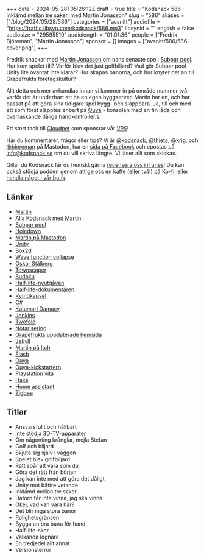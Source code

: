+++
date = 2024-05-28T05:26:12Z
draft = true
title = "Kodsnack 586 - Inklämd mellan tre saker, med Martin Jonasson"
slug = "586"
aliases = ["/blog/2024/05/28/586"]
categories = ["avsnitt"]
audiofile = "https://traffic.libsyn.com/kodsnack/586.mp3"
libsynid = ""
english = false
audiosize = "29595510"
audiolength = "01:01:36"
people = ["Fredrik Björeman", "Martin Jonasson"]
sponsor = []
images = ["avsnitt/586/586-cover.png"]
+++

Fredrik snackar med [Martin Jonasson](https://grapefrukt.com/) om hans senaste spel: [Subpar pool](https://subparpool.com/). Hur kom spelet till? Varför blev det just golfbiljard? Vad gör Subpar pool Unity lite oväntat inte klarar? Hur skapas banorna, och hur knyter det an till Grapefrukts företagskultur?

Allt detta och mer avhandlas innan vi kommer in på område nummer två: varför det är underbart att ha en egen byggserver. Martin har en, och har passat på att göra sina tidigare spel bygg- och släppbara. Ja, till och med ett som först släpptes enbart på [Ouya](https://en.wikipedia.org/wiki/Ouya) - konsolen med en fin låda och överraskande dåliga handkontroller.s.

Ett stort tack till [Cloudnet](https://www.cloudnet.se) som sponsrar vår [VPS](https://en.wikipedia.org/wiki/Virtual_private_server)!

Har du kommentarer, frågor eller tips? Vi är [@kodsnack](https://social.podsnack.se/@kodsnack), [@thieta](https://6510.nu/@thieta), [@krig](https://6510.nu/@krig), och [@bjoreman](https://toot.cafe/@bjoreman) på Mastodon, har en [sida på Facebook](https://www.facebook.com/) och epostas på [info@kodsnack.se](mailto:info@kodsnack.se) om du vill skriva längre. Vi läser allt som skickas.

Gillar du Kodsnack får du hemskt gärna [recensera oss i iTunes](https://itunes.apple.com/se/podcast/kodsnack/id561631498?l=en)! Du kan också stödja podden genom att <a href="https://ko-fi.com/kodsnack" rel="payment">ge oss en kaffe (eller två!) på Ko-fi</a>, eller [handla något i vår butik](https://shop.spreadshirt.se/kodsnack/).

## Länkar
* [Martin](https://grapefrukt.com/)
* [Alla Kodsnack med Martin](https://kodsnack.se/people/martin-jonasson/)
* [Subpar pool](https://subparpool.com/)
* [Holedown](https://holedown.com/)
* [Martin på Mastodon](https://mastodon.social/@grapefrukt)
* [Unity](https://en.wikipedia.org/wiki/Unity_%28game_engine%29)
* [Box2d](https://en.wikipedia.org/wiki/Box2D)
* [Wave function collapse](https://en.wikipedia.org/wiki/Model_synthesis)
* [Oskar Stålberg](https://oskarstalberg.com/)
* [Townscaper](https://en.wikipedia.org/wiki/Townscaper)
* [Sudoku](https://en.wikipedia.org/wiki/Sudoku)
* [Half-life-nyutgåvan](https://www.half-life.com/en/halflife25/)
* [Half-life-dokumentären](https://www.youtube.com/watch?v=TbZ3HzvFEto&list=WL&index=10&t=1028s)
* [Rymdkapsel](https://rymdkapsel.com/)
* [C#](https://en.wikipedia.org/wiki/C_Sharp_%28programming_language%29)
* [Katamari Damacy](https://en.wikipedia.org/wiki/Katamari_Damacy)
* [Jenkins](https://en.wikipedia.org/wiki/Jenkins_%28software%29)
* [Twofold](https://twofoldinc.com/)
* [Notarisering](https://developer.apple.com/documentation/security/notarizing_macos_software_before_distribution)
* [Grapefrukts uppdaterade hemsida](https://grapefrukt.com/)
* [Jekyll](https://en.wikipedia.org/wiki/Jekyll_%28software%29)
* [Martin på Itch](https://grapefrukt.itch.io/)
* [Flash](https://en.wikipedia.org/wiki/Adobe_Flash)
* [Ouya](https://en.wikipedia.org/wiki/Ouya)
* [Ouya-kickstartern](https://www.kickstarter.com/projects/ouya/ouya-a-new-kind-of-video-game-console/description)
* [Playstation vita](https://en.wikipedia.org/wiki/PlayStation_Vita)
* [Haxe](https://en.wikipedia.org/wiki/Haxe)
* [Home assistant](https://en.wikipedia.org/wiki/Home_Assistant)
* [Zigbee](https://en.wikipedia.org/wiki/Zigbee)

## Titlar
* Ansvarsfullt och hållbart
* Inte stödja 3D-TV-apparater
* Om någonting krånglar, mejla Stefan
* Golf och biljard
* Skjuta sig själv i väggen
* Spelet blev golfbiljard
* Rätt spår att vara som du
* Göra det rätt från början
* Jag kan inte med att göra det dåligt
* Unity mot bättre vetande
* Inklämd mellan tre saker
* Datorn får inte vinna, jag ska vinna
* Okej, vad kan vara här?
* Det blir inga stora banor
* Rolighetsgränsen
* Bygga en bra bana för hand
* Half-life-skor
* Välkända lögnare
* En tredjedel allt annat
* Versionsterror